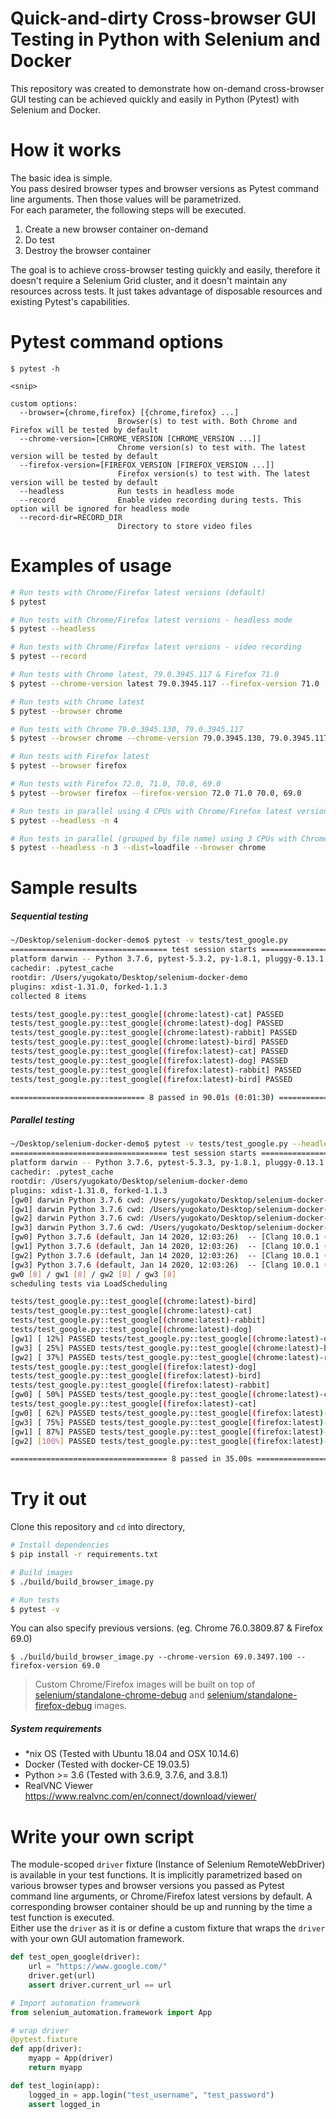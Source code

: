 Quick-and-dirty Cross-browser GUI Testing in Python with Selenium and Docker
==============================================================

This repository was created to demonstrate how on-demand cross-browser GUI testing can be achieved quickly and easily in Python (Pytest) with Selenium and Docker. 

# How it works
The basic idea is simple.  
You pass desired browser types and browser versions as Pytest command line arguments. Then those values will be parametrized.  
For each parameter, the following steps will be executed.

1. Create a new browser container on-demand
2. Do test
3. Destroy the browser container  

The goal is to achieve cross-browser testing quickly and easily, therefore it doesn't require a Selenium Grid cluster, and it doesn't maintain any resources across tests. It just takes advantage of disposable resources and existing Pytest's capabilities.



# Pytest command options
```
$ pytest -h

<snip>

custom options:
  --browser={chrome,firefox} [{chrome,firefox} ...]
                        Browser(s) to test with. Both Chrome and Firefox will be tested by default
  --chrome-version=[CHROME_VERSION [CHROME_VERSION ...]]
                        Chrome version(s) to test with. The latest version will be tested by default
  --firefox-version=[FIREFOX_VERSION [FIREFOX_VERSION ...]]
                        Firefox version(s) to test with. The latest version will be tested by default
  --headless            Run tests in headless mode
  --record              Enable video recording during tests. This option will be ignored for headless mode
  --record-dir=RECORD_DIR
                        Directory to store video files
```


# Examples of usage

```bash
# Run tests with Chrome/Firefox latest versions (default)
$ pytest

# Run tests with Chrome/Firefox latest versions - headless mode
$ pytest --headless

# Run tests with Chrome/Firefox latest versions - video recording
$ pytest --record

# Run tests with Chrome latest, 79.0.3945.117 & Firefox 71.0
$ pytest --chrome-version latest 79.0.3945.117 --firefox-version 71.0

# Run tests with Chrome latest
$ pytest --browser chrome

# Run tests with Chrome 79.0.3945.130, 79.0.3945.117
$ pytest --browser chrome --chrome-version 79.0.3945.130, 79.0.3945.117

# Run tests with Firefox latest
$ pytest --browser firefox

# Run tests with Firefox 72.0, 71.0, 70.0, 69.0
$ pytest --browser firefox --firefox-version 72.0 71.0 70.0, 69.0

# Run tests in parallel using 4 CPUs with Chrome/Firefox latest versions
$ pytest --headless -n 4

# Run tests in parallel (grouped by file name) using 3 CPUs with Chrome/Firefox latest versions
$ pytest --headless -n 3 --dist=loadfile --browser chrome
```

# Sample results

##### *Sequential testing*
```bash
~/Desktop/selenium-docker-demo$ pytest -v tests/test_google.py 
=================================== test session starts ===================================
platform darwin -- Python 3.7.6, pytest-5.3.2, py-1.8.1, pluggy-0.13.1 -- /Users/yugokato/.pyenv/versions/3.7.6/envs/selenium-docker/bin/python3.7
cachedir: .pytest_cache
rootdir: /Users/yugokato/Desktop/selenium-docker-demo
plugins: xdist-1.31.0, forked-1.1.3
collected 8 items                                                                         

tests/test_google.py::test_google[(chrome:latest)-cat] PASSED                       [ 12%]
tests/test_google.py::test_google[(chrome:latest)-dog] PASSED                       [ 25%]
tests/test_google.py::test_google[(chrome:latest)-rabbit] PASSED                    [ 37%]
tests/test_google.py::test_google[(chrome:latest)-bird] PASSED                      [ 50%]
tests/test_google.py::test_google[(firefox:latest)-cat] PASSED                      [ 62%]
tests/test_google.py::test_google[(firefox:latest)-dog] PASSED                      [ 75%]
tests/test_google.py::test_google[(firefox:latest)-rabbit] PASSED                   [ 87%]
tests/test_google.py::test_google[(firefox:latest)-bird] PASSED                     [100%]

============================== 8 passed in 90.01s (0:01:30) ===============================
```

##### *Parallel testing*
```bash
~/Desktop/selenium-docker-demo$ pytest -v tests/test_google.py --headless -n 4
=================================== test session starts ===================================
platform darwin -- Python 3.7.6, pytest-5.3.3, py-1.8.1, pluggy-0.13.1 -- /Users/yugokato/.pyenv/versions/3.7.6/envs/selenium-docker-demo/bin/python3.7
cachedir: .pytest_cache
rootdir: /Users/yugokato/Desktop/selenium-docker-demo
plugins: xdist-1.31.0, forked-1.1.3
[gw0] darwin Python 3.7.6 cwd: /Users/yugokato/Desktop/selenium-docker-demo
[gw1] darwin Python 3.7.6 cwd: /Users/yugokato/Desktop/selenium-docker-demo
[gw2] darwin Python 3.7.6 cwd: /Users/yugokato/Desktop/selenium-docker-demo
[gw3] darwin Python 3.7.6 cwd: /Users/yugokato/Desktop/selenium-docker-demo
[gw0] Python 3.7.6 (default, Jan 14 2020, 12:03:26)  -- [Clang 10.0.1 (clang-1001.0.46.4)]
[gw1] Python 3.7.6 (default, Jan 14 2020, 12:03:26)  -- [Clang 10.0.1 (clang-1001.0.46.4)]
[gw2] Python 3.7.6 (default, Jan 14 2020, 12:03:26)  -- [Clang 10.0.1 (clang-1001.0.46.4)]
[gw3] Python 3.7.6 (default, Jan 14 2020, 12:03:26)  -- [Clang 10.0.1 (clang-1001.0.46.4)]
gw0 [8] / gw1 [8] / gw2 [8] / gw3 [8]
scheduling tests via LoadScheduling

tests/test_google.py::test_google[(chrome:latest)-bird] 
tests/test_google.py::test_google[(chrome:latest)-cat] 
tests/test_google.py::test_google[(chrome:latest)-rabbit] 
tests/test_google.py::test_google[(chrome:latest)-dog] 
[gw1] [ 12%] PASSED tests/test_google.py::test_google[(chrome:latest)-dog] 
[gw3] [ 25%] PASSED tests/test_google.py::test_google[(chrome:latest)-bird] 
[gw2] [ 37%] PASSED tests/test_google.py::test_google[(chrome:latest)-rabbit] 
tests/test_google.py::test_google[(firefox:latest)-dog] 
tests/test_google.py::test_google[(firefox:latest)-bird] 
tests/test_google.py::test_google[(firefox:latest)-rabbit] 
[gw0] [ 50%] PASSED tests/test_google.py::test_google[(chrome:latest)-cat] 
tests/test_google.py::test_google[(firefox:latest)-cat] 
[gw0] [ 62%] PASSED tests/test_google.py::test_google[(firefox:latest)-cat] 
[gw3] [ 75%] PASSED tests/test_google.py::test_google[(firefox:latest)-bird] 
[gw1] [ 87%] PASSED tests/test_google.py::test_google[(firefox:latest)-dog] 
[gw2] [100%] PASSED tests/test_google.py::test_google[(firefox:latest)-rabbit] 

=================================== 8 passed in 35.00s ====================================
```

# Try it out
Clone this repository and `cd` into directory,

```bash
# Install dependencies
$ pip install -r requirements.txt

# Build images
$ ./build/build_browser_image.py

# Run tests
$ pytest -v
```

You can also specify previous versions. (eg. Chrome 76.0.3809.87 & Firefox 69.0)
```
$ ./build/build_browser_image.py --chrome-version 69.0.3497.100 --firefox-version 69.0
```

> Custom Chrome/Firefox images will be built on top of [selenium/standalone-chrome-debug](https://github.com/SeleniumHQ/docker-selenium/tree/master/StandaloneChromeDebug) and [selenium/standalone-firefox-debug](https://github.com/SeleniumHQ/docker-selenium/tree/master/StandaloneFirefoxDebug) images. 



##### *System requirements*
- *nix OS (Tested with Ubuntu 18.04 and OSX 10.14.6)
- Docker (Tested with docker-CE 19.03.5)
- Python >= 3.6 (Tested with 3.6.9, 3.7.6, and 3.8.1)
- RealVNC Viewer https://www.realvnc.com/en/connect/download/viewer/




# Write your own script
The module-scoped `driver` fixture (Instance of Selenium RemoteWebDriver) is available in your test functions. It is implicitly parametrized based on various browser types and browser versions you passed as Pytest command line arguments, or Chrome/Firefox latest versions by default. A corresponding browser container should be up and running by the time a test function is executed.  
Either use the `driver` as it is or define a custom fixture that wraps the `driver` with your own GUI automation framework.


```python
def test_open_google(driver):
    url = "https://www.google.com/"
    driver.get(url)
    assert driver.current_url == url
```


```python
# Import automation framework
from selenium_automation.framework import App

# wrap driver
@pytest.fixture
def app(driver):
    myapp = App(driver)
    return myapp

def test_login(app):
    logged_in = app.login("test_username", "test_password")
    assert logged_in
```